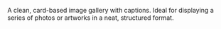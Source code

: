 A clean, card-based image gallery with captions. Ideal for displaying a series of photos or artworks in a neat, structured format.
